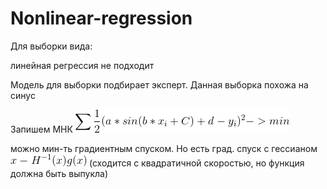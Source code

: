 # Nonlinear-regression

Для выборки вида:

линейная регрессия не подходит

Модель для выборки подбирает эксперт. Данная выборка похожа на синус

Запишем МНК
![](https://raw.githubusercontent.com/okiochan/Nonlinear-regression/master/CodeCogsEqn.gif)

можно мин-ть градиентным спуском. Но есть град. спуск с гессианом  ![](https://raw.githubusercontent.com/okiochan/Nonlinear-regression/master/CodeCogsEqn(1).gif)
(сходится с квадратичной скоростью, но функция должна быть выпукла)
